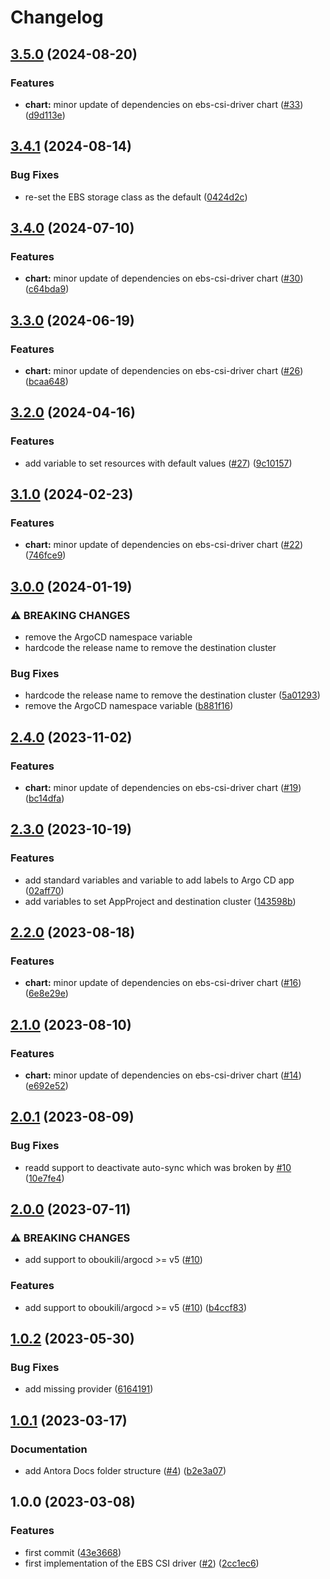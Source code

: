 # Changelog

## [3.5.0](https://github.com/camptocamp/devops-stack-module-ebs-csi-driver/compare/v3.4.1...v3.5.0) (2024-08-20)


### Features

* **chart:** minor update of dependencies on ebs-csi-driver chart ([#33](https://github.com/camptocamp/devops-stack-module-ebs-csi-driver/issues/33)) ([d9d113e](https://github.com/camptocamp/devops-stack-module-ebs-csi-driver/commit/d9d113e141a97f1ab4867842662d24ef377c3130))

## [3.4.1](https://github.com/camptocamp/devops-stack-module-ebs-csi-driver/compare/v3.4.0...v3.4.1) (2024-08-14)


### Bug Fixes

* re-set the EBS storage class as the default ([0424d2c](https://github.com/camptocamp/devops-stack-module-ebs-csi-driver/commit/0424d2c5337cc3e7ad8b3785f16e2a4b6c1f0723))

## [3.4.0](https://github.com/camptocamp/devops-stack-module-ebs-csi-driver/compare/v3.3.0...v3.4.0) (2024-07-10)


### Features

* **chart:** minor update of dependencies on ebs-csi-driver chart ([#30](https://github.com/camptocamp/devops-stack-module-ebs-csi-driver/issues/30)) ([c64bda9](https://github.com/camptocamp/devops-stack-module-ebs-csi-driver/commit/c64bda99f6c5e9d4c2ec611bf4a81ee33daadf82))

## [3.3.0](https://github.com/camptocamp/devops-stack-module-ebs-csi-driver/compare/v3.2.0...v3.3.0) (2024-06-19)


### Features

* **chart:** minor update of dependencies on ebs-csi-driver chart ([#26](https://github.com/camptocamp/devops-stack-module-ebs-csi-driver/issues/26)) ([bcaa648](https://github.com/camptocamp/devops-stack-module-ebs-csi-driver/commit/bcaa648ae05e25875235fbbbfab4499bbe79499a))

## [3.2.0](https://github.com/camptocamp/devops-stack-module-ebs-csi-driver/compare/v3.1.0...v3.2.0) (2024-04-16)


### Features

* add variable to set resources with default values ([#27](https://github.com/camptocamp/devops-stack-module-ebs-csi-driver/issues/27)) ([9c10157](https://github.com/camptocamp/devops-stack-module-ebs-csi-driver/commit/9c101571ecd8b7c513f78b0d0717e359ca94d22f))

## [3.1.0](https://github.com/camptocamp/devops-stack-module-ebs-csi-driver/compare/v3.0.0...v3.1.0) (2024-02-23)


### Features

* **chart:** minor update of dependencies on ebs-csi-driver chart ([#22](https://github.com/camptocamp/devops-stack-module-ebs-csi-driver/issues/22)) ([746fce9](https://github.com/camptocamp/devops-stack-module-ebs-csi-driver/commit/746fce9d7b447ecb80114b1da8684ba904fccd29))

## [3.0.0](https://github.com/camptocamp/devops-stack-module-ebs-csi-driver/compare/v2.4.0...v3.0.0) (2024-01-19)


### ⚠ BREAKING CHANGES

* remove the ArgoCD namespace variable
* hardcode the release name to remove the destination cluster

### Bug Fixes

* hardcode the release name to remove the destination cluster ([5a01293](https://github.com/camptocamp/devops-stack-module-ebs-csi-driver/commit/5a012935d6928b8b36ba9c9d64b610431fbad611))
* remove the ArgoCD namespace variable ([b881f16](https://github.com/camptocamp/devops-stack-module-ebs-csi-driver/commit/b881f1688c95beec523fcbeaac71dded72952a0c))

## [2.4.0](https://github.com/camptocamp/devops-stack-module-ebs-csi-driver/compare/v2.3.0...v2.4.0) (2023-11-02)


### Features

* **chart:** minor update of dependencies on ebs-csi-driver chart ([#19](https://github.com/camptocamp/devops-stack-module-ebs-csi-driver/issues/19)) ([bc14dfa](https://github.com/camptocamp/devops-stack-module-ebs-csi-driver/commit/bc14dfa2afeae8a2cc444b8810742cc5a7b56264))

## [2.3.0](https://github.com/camptocamp/devops-stack-module-ebs-csi-driver/compare/v2.2.0...v2.3.0) (2023-10-19)


### Features

* add standard variables and variable to add labels to Argo CD app ([02aff70](https://github.com/camptocamp/devops-stack-module-ebs-csi-driver/commit/02aff703eb9134eb7584e5a43fedb0e240710ac0))
* add variables to set AppProject and destination cluster ([143598b](https://github.com/camptocamp/devops-stack-module-ebs-csi-driver/commit/143598bae920dea3e0494fcba91dc7e2071753e8))

## [2.2.0](https://github.com/camptocamp/devops-stack-module-ebs-csi-driver/compare/v2.1.0...v2.2.0) (2023-08-18)


### Features

* **chart:** minor update of dependencies on ebs-csi-driver chart ([#16](https://github.com/camptocamp/devops-stack-module-ebs-csi-driver/issues/16)) ([6e8e29e](https://github.com/camptocamp/devops-stack-module-ebs-csi-driver/commit/6e8e29eae297d3644d6cf7655a1fffc40ee440eb))

## [2.1.0](https://github.com/camptocamp/devops-stack-module-ebs-csi-driver/compare/v2.0.1...v2.1.0) (2023-08-10)


### Features

* **chart:** minor update of dependencies on ebs-csi-driver chart ([#14](https://github.com/camptocamp/devops-stack-module-ebs-csi-driver/issues/14)) ([e692e52](https://github.com/camptocamp/devops-stack-module-ebs-csi-driver/commit/e692e52b101966586ae5b3f205b284acd9712ad6))

## [2.0.1](https://github.com/camptocamp/devops-stack-module-ebs-csi-driver/compare/v2.0.0...v2.0.1) (2023-08-09)


### Bug Fixes

* readd support to deactivate auto-sync which was broken by [#10](https://github.com/camptocamp/devops-stack-module-ebs-csi-driver/issues/10) ([10e7fe4](https://github.com/camptocamp/devops-stack-module-ebs-csi-driver/commit/10e7fe43b04b8c40e28d1f10171fcad63a9a6e05))

## [2.0.0](https://github.com/camptocamp/devops-stack-module-ebs-csi-driver/compare/v1.0.2...v2.0.0) (2023-07-11)


### ⚠ BREAKING CHANGES

* add support to oboukili/argocd >= v5 ([#10](https://github.com/camptocamp/devops-stack-module-ebs-csi-driver/issues/10))

### Features

* add support to oboukili/argocd &gt;= v5 ([#10](https://github.com/camptocamp/devops-stack-module-ebs-csi-driver/issues/10)) ([b4ccf83](https://github.com/camptocamp/devops-stack-module-ebs-csi-driver/commit/b4ccf83f598d44b3bb959b122ea622e031fa5e7a))

## [1.0.2](https://github.com/camptocamp/devops-stack-module-ebs-csi-driver/compare/v1.0.1...v1.0.2) (2023-05-30)


### Bug Fixes

* add missing provider ([6164191](https://github.com/camptocamp/devops-stack-module-ebs-csi-driver/commit/616419163e7582eb82ff9c5561d98e86ec10221e))

## [1.0.1](https://github.com/camptocamp/devops-stack-module-ebs-csi-driver/compare/v1.0.0...v1.0.1) (2023-03-17)


### Documentation

* add Antora Docs folder structure ([#4](https://github.com/camptocamp/devops-stack-module-ebs-csi-driver/issues/4)) ([b2e3a07](https://github.com/camptocamp/devops-stack-module-ebs-csi-driver/commit/b2e3a0768563bfcc0e86abbd0dde7693760150a9))

## 1.0.0 (2023-03-08)


### Features

* first commit ([43e3668](https://github.com/camptocamp/devops-stack-module-ebs-csi-driver/commit/43e3668e02edf42f6f5e3ae3a0ae60bca9ec4902))
* first implementation of the EBS CSI driver ([#2](https://github.com/camptocamp/devops-stack-module-ebs-csi-driver/issues/2)) ([2cc1ec6](https://github.com/camptocamp/devops-stack-module-ebs-csi-driver/commit/2cc1ec693c6069db826c26adb22b515f8c130586))
